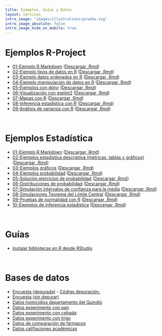 ```yaml
---
title: Ejemplos, Guías y Datos
layout: services
intro_image: "images/illustrations/prueba.svg"
intro_image_absolute: false
intro_image_hide_on_mobile: true
---
```


# Ejemplos R-Project

- [01-Ejemplo R Markdown](https://rpubs.com/Edimer/742067) ([Descargar .Rmd](/temas/Guides/examples_rproject/ejemplo_rmarkdown.Rmd))
- [02-Ejemplo tipos de datos en R](https://rpubs.com/Edimer/754932) ([Descargar .Rmd](/temas/Guides/examples_rproject/01-tipos-datos.Rmd))
- [03-Ejemplo datos ordenados en R](https://rpubs.com/Edimer/759323) ([Descargar .Rmd](/temas/Guides/examples_rproject/02-Datos-Ordenados.Rmd))
- [04-Ejemplo manipulación de datos en R](https://rpubs.com/Edimer/792751) ([Descargar .Rmd](/temas/Guides/examples_rproject/03-Manejo-datos-dplyr.Rmd))
- [05-Ejemplos con dplyr](https://rpubs.com/Edimer/798751) ([Descargar .Rmd](/temas/Guides/examples_rproject/04-ejemplos-dplyr.Rmd))
- [06-Visualización con ggplot2](https://rpubs.com/Edimer/799561) ([Descargar .Rmd](/temas/Guides/examples_rproject/05-graficos-ggplot2.Rmd))
- [07-Mapas con R](https://rpubs.com/Edimer/806736) ([Descargar .Rmd](/temas/Guides/examples_rproject/06-mapas.Rmd))
- [08-Inferencia estadística con R](https://rpubs.com/Edimer/810356) ([Descargar .Rmd](/temas/Guides/examples_rproject/07-Inferencia.Rmd))
- [09-Análisis de varianza con R](https://rpubs.com/Edimer/813598) ([Descargar .Rmd](/temas/Guides/examples_rproject/08-Anova.Rmd))

<br>

# Ejemplos Estadística

- [01-Ejemplo R Markdown](https://rpubs.com/Edimer/740944) ([Descargar .Rmd](/temas/Guides/examples_statistics/ejemplo_rmarkdown.Rmd))
- [02-Ejemplos estadística descriptiva (métricas, tablas y gráficos)](https://rpubs.com/Edimer/750443) ([Descargar .Rmd](/temas/Guides/examples_statistics/01-estad-descriptiva.Rmd))
- [03-Ejemplos gráficos](https://rpubs.com/Edimer/754939) ([Descargar .Rmd](/temas/Guides/examples_statistics/02-Ejemplo-encuesta.Rmd))
- [04-Ejemplos probabilidad](https://rpubs.com/Edimer/761553) ([Descargar .Rmd](/temas/Guides/examples_statistics/03-Probabilidad.Rmd))
- [05-Solución ejercicios de probabilidad](https://rpubs.com/Edimer/798438) ([Descargar .Rmd](/temas/Guides/examples_statistics/04-solucion-probabilidad.Rmd))
- [06-Distribuciones de probabilidad](https://rpubs.com/Edimer/801814) ([Descargar .Rmd](/temas/Guides/examples_statistics/05-distribuciones-probabilidad.Rmd))
- [07-Simulación intervalos de confianza para la media](https://rpubs.com/Edimer/806674) ([Descargar .Rmd](/temas/Guides/examples_statistics/06-simulacion-intervalos-media.Rmd))
- [08-Simulaciones Teorema del Límite Central](https://rpubs.com/Edimer/809899) ([Descargar .Rmd](/temas/Guides/examples_statistics/07-simulaciones-TLC.Rmd))
- [09-Pruebas de normalidad con R](https://rpubs.com/Edimer/815320) ([Descargar .Rmd](/temas/Guides/examples_statistics/08-Pruebas-Normalidad.Rmd))
- [10-Ejemplos de inferencia estadística](https://rpubs.com/Edimer/815316) ([Descargar .Rmd](/temas/Guides/examples_statistics/09-Ejemplos-Inferencia.Rmd))
<br>

# Guías

- [Instalar bibliotecas en R desde RStudio](/temas/Guides/01-InstallPackage.html)

<br>

# Bases de datos

- [Encuesta (depurada)](/temas/data/encuesta_depurada.xlsx) - [Código depuración.](https://rpubs.com/Edimer/744653)
- [Encuesta (sin depurar)](/temas/data/encuesta.xlsx)
- [Datos homicidios departamento del Quindío](/temas/data/homicidios.csv)
- [Datos experimento con pan](/temas/data/crecimiento_pan.xlsx)
- [Datos experimento con cebada](/temas/data/datos_cebada.xlsx)
- [Datos experimento con trigo](/temas/data/datos_trigo.xlsx)
- [Datos de comparación de fármacos](/temas/data/datos_medicamentos.xlsx)
- [Datos califiaciones académicas](/temas/data/datos_parciales.xlsx)
